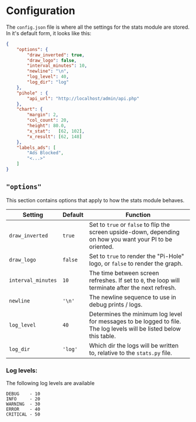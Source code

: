# Configuration

The `config.json` file is where all the settings for the stats module are stored.
In it's default form, it looks like this:

```json
{
    "options": {
        "draw_inverted": true,
        "draw_logo": false,
        "interval_minutes": 10,
        "newline": "\n",
        "log_level": 40,
        "log_dir": "log"
    },
    "pihole" : {
        "api_url": "http://localhost/admin/api.php"
    },
    "chart": {
        "margin": 2,
        "col_count": 20,
        "height": 80.0,
        "x_stat":   [62, 102],
        "x_result": [62, 148]
    },
    "labels_ads": [
        "Ads Blocked",
        "<...>"
    ]
}
```

## `"options"`
This section contains options that apply to how the stats module behaves.

| Setting     | Default | Function |
|-------------|---------|----------|
| `draw_inverted`    | `true`  | Set to `true` or `false` to flip the screen upside-down, depending on how you want your PI to be oriented. |
| `draw_logo`        | `false` | Set to `true` to render the "Pi-Hole" logo, or `false` to render the graph. |
| `interval_minutes` | `10`    | The time between screen refreshes. If set to `0`, the loop will terminate after the next refresh. |
| `newline`          | `'\n'`  | The newline sequence to use in debug prints / logs. |
| `log_level`        | `40`    | Determines the minimum log level for messages to be logged to file. The log levels will be listed below this table. |
| `log_dir`          | `'log'` | Which dir the logs will be written to, relative to the `stats.py` file. |

### Log levels:
The following log levels are available
```
DEBUG    - 10
INFO     - 20
WARNING  - 30
ERROR    - 40
CRITICAL - 50
```
